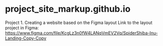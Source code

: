 # project_site_markup.github.io
Project 1. Creating a website based on the Figma layout
Link to the layout project in Figma: https://www.figma.com/file/KcgLz3n0fW4LANqVmEV2Vq/SpiderShiba-Inu-Landing-Copy-Copy
